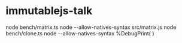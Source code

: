 # immutablejs-talk
node bench/matrix.ts
node --allow-natives-syntax src/matrix.js
node bench/clone.ts
node --allow-natives-syntax
%DebugPrint( )
